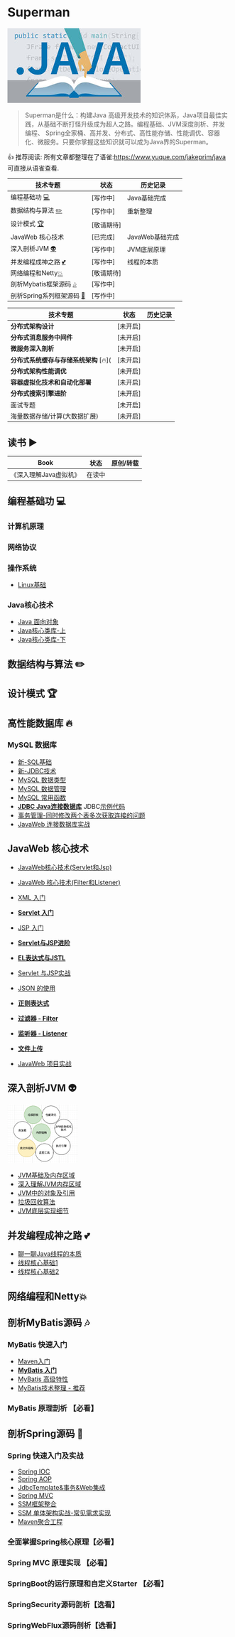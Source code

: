 # Superman

![images](README.assets/images.jpeg)

> Superman是什么：构建Java 高级开发技术的知识体系，Java项目最佳实践，从基础不断打怪升级成为超人之路。编程基础、JVM深度剖析、并发编程、 Spring全家桶、高并发、分布式、高性能存储、性能调优、容器化、微服务。只要你掌握这些知识就可以成为Java界的Superman。

👍 推荐阅读: 所有文章都整理在了语雀:https://www.yuque.com/jakeprim/java 可直接从语雀查看.

| 技术专题                                           | 状态       | 历史记录        |
| -------------------------------------------------- | ---------- | --------------- |
| 编程基础功 [:computer:](#编程基础功-computer)      | [写作中]   | Java基础完成    |
| 数据结构与算法 [:pencil2:](#算法-pencil2)          | [写作中]   | 重新整理        |
| 设计模式 [:trophy:](#设计模式-trophy)              | [敬请期待] |                 |
| JavaWeb 核心技术                                   | [已完成]   | JavaWeb基础完成 |
| 深入剖析JVM [:alien:](#深入剖析JVM-alien)          | [写作中]   | JVM底层原理     |
| 并发编程成神之路 [:two_hearts:](#并发编程成神之路) | [写作中]   | 线程的本质      |
| 网络编程和Netty[:collision:](#网络编程和Netty)     | [敬请期待] |                 |
| 剖析Mybatis框架源码 [:notes:](#剖析MyBatis源码)    | [写作中]   |                 |
| 剖析Spring系列框架源码 [:dash:](#剖析Spring源码)   | [写作中]   |                 |

| 技术专题                                   | 状态     | 历史记录 |
| ------------------------------------------ | -------- | -------- |
| **分布式架构设计**                         | [未开启] |          |
| **分布式消息服务中间件**                   | [未开启] |          |
| **微服务深入剖析**                         | [未开启] |          |
| **分布式系统缓存与存储系统架构** [:fire:]( | [未开启] |          |
| **分布式架构性能调优**                     | [未开启] |          |
| **容器虚拟化技术和自动化部署**             | [未开启] |          |
| **分布式搜索引擎进阶**                     | [未开启] |          |
| 面试专题                                   | [未开启] |          |
| 海量数据存储/计算(大数据扩展)              | [未开启] |          |

## 读书 :arrow_forward:

| Book | 状态 | 原创/转载 |
| --- | --- | --- |
| 《深入理解Java虚拟机》 | 在读中 ||

## 编程基础功 :computer:

### 计算机原理


### 网络协议

### 操作系统

- [Linux基础](https://www.yuque.com/jakeprim/java/ufs57p)

### Java核心技术

- [Java 面向对象](https://www.yuque.com/jakeprim/java/ir64h7)
- [Java核心类库-上](https://www.yuque.com/jakeprim/java/lgpglx)
- [Java核心类库-下](https://www.yuque.com/jakeprim/java/uhqr16)

## 数据结构与算法 :pencil2:

## 设计模式 :trophy:

## 高性能数据库 :fire:

### MySQL 数据库

- [新-SQL基础](https://www.yuque.com/jakeprim/java/hrxd7f)
- [新-JDBC技术](https://www.yuque.com/jakeprim/java/img0c6)
- [MySQL 数据类型](https://www.yuque.com/jakeprim/java/li66dt)
- [MySQL 数据管理](https://www.yuque.com/jakeprim/java/sqehlt)
- [MySQL 常用函数](https://www.yuque.com/jakeprim/java/ldm0hf)
- **[JDBC Java连接数据库](https://www.yuque.com/jakeprim/java/xiixmo)**  JDBC[示例代码](https://github.com/JakePrim/Awesome-Java-Notebook/tree/master/JDBC)
- [事务管理-同时修改两个表多次获取连接的问题](https://www.yuque.com/jakeprim/java/lk3iud)
- [JavaWeb 连接数据库实战](https://www.yuque.com/jakeprim/java/lk3iud)

## JavaWeb 核心技术

- [JavaWeb核心技术(Servlet和Jsp)](https://www.yuque.com/jakeprim/java/owtxpn)
- [JavaWeb 核心技术(Filter和Listener)](https://www.yuque.com/jakeprim/java/wngwk9)
- [XML 入门](https://www.yuque.com/jakeprim/java/ocaeai)

- **[Servlet 入门](https://www.yuque.com/jakeprim/java/acho42)** 
-  [JSP 入门](https://www.yuque.com/jakeprim/java/vntgg4)
-  **[Servlet与JSP进阶](https://www.yuque.com/jakeprim/java/dp9dyv)**  
-  **[EL表达式与JSTL](https://www.yuque.com/jakeprim/java/idbuft)** 
-  [Servlet 与JSP实战](https://www.yuque.com/jakeprim/java/dx2rsh)
-  [JSON 的使用](https://www.yuque.com/jakeprim/java/kb8xp3)
-  **[正则表达式](https://www.yuque.com/jakeprim/java/glqiu7)** 
- **[过滤器 - Filter](https://www.yuque.com/jakeprim/java/rmyr2g)** 
-  **[监听器 - Listener](https://www.yuque.com/jakeprim/java/ku7a0l)** 
-  **[文件上传](https://www.yuque.com/jakeprim/java/vz06g3)**  
-  [JavaWeb 项目实战](https://www.yuque.com/jakeprim/java/kzr1w5)
## 深入剖析JVM :alien:

<img src="README.assets/image-20201229175147972.png" alt="image-20201229175147972" style="zoom: 25%;" />

- [JVM基础及内存区域](https://www.yuque.com/jakeprim/java/hs50zz) 
-  [深入理解JVM内存区域](https://www.yuque.com/jakeprim/java/qhmxou) 
-  [JVM中的对象及引用](https://www.yuque.com/jakeprim/java/dg1z8m) 
-  [垃圾回收算法](https://www.yuque.com/jakeprim/java/gu7k43)
- [JVM底层实现细节](https://www.yuque.com/jakeprim/java/ka5oxt)

## 并发编程成神之路 :two_hearts:

- [聊一聊Java线程的本质](https://www.yuque.com/jakeprim/java/czmz1g) 
- [线程核心基础1](https://www.yuque.com/jakeprim/java/vlov3e)
-  [线程核心基础2](https://www.yuque.com/jakeprim/java/nnaan1)

## 网络编程和Netty:collision:

## 剖析MyBatis源码 :notes:

### MyBatis 快速入门

- [Maven入门](https://www.yuque.com/jakeprim/java/no7s2e)
-  **[MyBatis 入门](https://www.yuque.com/jakeprim/java/xuog0h)**
- [MyBatis 高级特性](https://www.yuque.com/jakeprim/java/og1ahc)
- [MyBatis技术整理 - 推荐](https://www.yuque.com/jakeprim/java/dg0m08)

### MyBatis 原理剖析 【必看】



## 剖析Spring源码 :dash:

### Spring 快速入门及实战

- [Spring IOC](https://www.yuque.com/jakeprim/java/npehcf)
- [Spring AOP](https://www.yuque.com/jakeprim/java/gwo9az)
- [JdbcTemplate&事务&Web集成](https://www.yuque.com/jakeprim/java/ugr9yq)
- [Spring MVC](https://www.yuque.com/jakeprim/java/gei0w1)
- [SSM框架整合](https://www.yuque.com/jakeprim/java/niolov)
- [SSM 单体架构实战-常见需求实现](https://www.yuque.com/jakeprim/java/wszo0g)
- [Maven聚合工程](https://www.yuque.com/jakeprim/java/hpqzy6)

### 全面掌握Spring核心原理【必看】



### Spring MVC 原理实现 【必看】



### SpringBoot的运行原理和自定义Starter 【必看】



### SpringSecurity源码剖析【选看】



### SpringWebFlux源码剖析【选看】